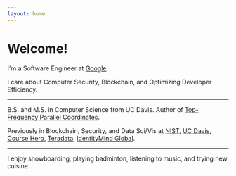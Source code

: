 ```yaml
---
layout: home
---
```

# Welcome!

I'm a Software Engineer at [Google](https://www.google.com/).

I care about Computer Security, Blockchain, and Optimizing Developer Efficiency.

---

B.S. and M.S. in Computer Science from UC Davis. Author of [Top-Frequency Parallel Coordinates](https://arxiv.org/abs/1709.00665).

Previously in Blockchain, Security, and Data Sci/Vis at [NIST](https://www.nist.gov), [UC Davis](https://www.cs.ucdavis.edu), [Course Hero](https://www.coursehero.com), [Teradata](https://www.teradata.com), [IdentityMind Global](https://www.identitymindglobal.com).


---

I enjoy snowboarding, playing badminton, listening to music, and trying new cuisine. 
